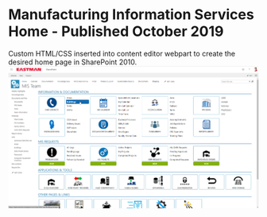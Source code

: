 # Manufacturing Information Services Home - Published October 2019
Custom HTML/CSS inserted into content editor webpart to create the desired home page in SharePoint 2010.
![MIS Home Page](https://github.com/JordonOsborne/Eastman/blob/main/MIS/MIS_Home.png)
